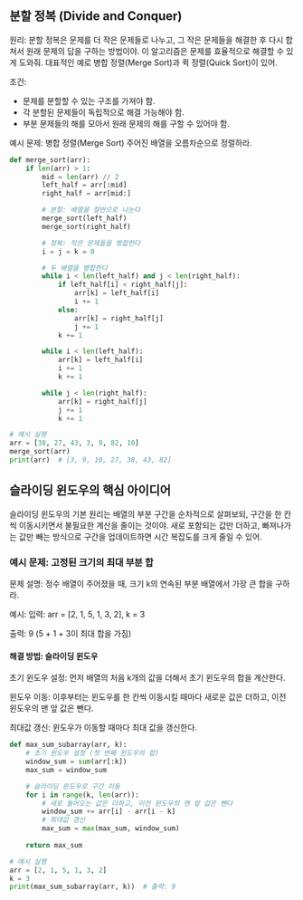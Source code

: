 ## 분할 정복 (Divide and Conquer)

원리:
분할 정복은 문제를 더 작은 문제들로 나누고, 그 작은 문제들을 해결한 후 다시 합쳐서 원래 문제의 답을 구하는 방법이야. 이 알고리즘은 문제를 효율적으로 해결할 수 있게 도와줘. 대표적인 예로 병합 정렬(Merge Sort)과 퀵 정렬(Quick Sort)이 있어.

조건:
- 문제를 분할할 수 있는 구조를 가져야 함.
- 각 분할된 문제들이 독립적으로 해결 가능해야 함.
- 부분 문제들의 해를 모아서 원래 문제의 해를 구할 수 있어야 함.

예시 문제: 병합 정렬(Merge Sort)
주어진 배열을 오름차순으로 정렬하라.

```python
def merge_sort(arr):
    if len(arr) > 1:
        mid = len(arr) // 2
        left_half = arr[:mid]
        right_half = arr[mid:]

        # 분할: 배열을 절반으로 나눈다
        merge_sort(left_half)
        merge_sort(right_half)

        # 정복: 작은 문제들을 병합한다
        i = j = k = 0

        # 두 배열을 병합한다
        while i < len(left_half) and j < len(right_half):
            if left_half[i] < right_half[j]:
                arr[k] = left_half[i]
                i += 1
            else:
                arr[k] = right_half[j]
                j += 1
            k += 1

        while i < len(left_half):
            arr[k] = left_half[i]
            i += 1
            k += 1

        while j < len(right_half):
            arr[k] = right_half[j]
            j += 1
            k += 1

# 예시 실행
arr = [38, 27, 43, 3, 9, 82, 10]
merge_sort(arr)
print(arr)  # [3, 9, 10, 27, 38, 43, 82]

```

## 슬라이딩 윈도우의 핵심 아이디어

슬라이딩 윈도우의 기본 원리는 배열의 부분 구간을 순차적으로 살펴보되, 구간을 한 칸씩 이동시키면서 불필요한 계산을 줄이는 것이야. 새로 포함되는 값만 더하고, 빠져나가는 값만 빼는 방식으로 구간을 업데이트하면 시간 복잡도를 크게 줄일 수 있어.

### 예시 문제: 고정된 크기의 최대 부분 합

문제 설명:
정수 배열이 주어졌을 때, 크기 k의 연속된 부분 배열에서 가장 큰 합을 구하라.

예시:
입력: arr = [2, 1, 5, 1, 3, 2], k = 3

출력: 9 (5 + 1 + 3이 최대 합을 가짐)

#### 해결 방법: 슬라이딩 윈도우

초기 윈도우 설정: 먼저 배열의 처음 k개의 값을 더해서 초기 윈도우의 합을 계산한다.

윈도우 이동: 이후부터는 윈도우를 한 칸씩 이동시킬 때마다 새로운 값은 더하고, 이전 윈도우의 맨 앞 값은 뺀다.

최대값 갱신: 윈도우가 이동할 때마다 최대 값을 갱신한다.

```python
def max_sum_subarray(arr, k):
    # 초기 윈도우 설정 (첫 번째 윈도우의 합)
    window_sum = sum(arr[:k])
    max_sum = window_sum

    # 슬라이딩 윈도우로 구간 이동
    for i in range(k, len(arr)):
        # 새로 들어오는 값은 더하고, 이전 윈도우의 맨 앞 값은 뺀다
        window_sum += arr[i] - arr[i - k]
        # 최대값 갱신
        max_sum = max(max_sum, window_sum)
    
    return max_sum

# 예시 실행
arr = [2, 1, 5, 1, 3, 2]
k = 3
print(max_sum_subarray(arr, k))  # 출력: 9

```